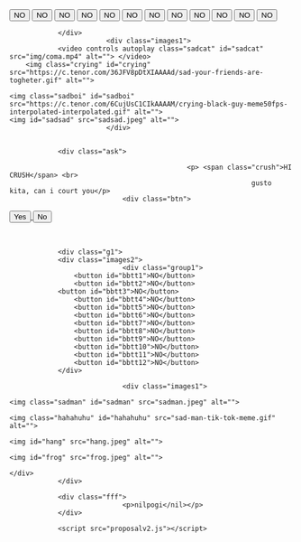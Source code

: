 <!DOCTYPE html>
<html lang="en">
<head>
		<meta name="viewport" content="width=device-width, initial-scale=1.0">		
	<link rel="stylesheet" href="proposal.css">
				<meta charset="UTF-8">
				<title>Proposal</title>
</head>
<body>
				<div class="g1">
						<div class="group1">
  				<button id="btt1">NO</button>	
					<button id="btt2">NO</button>	
 		  		<button id="btt3">NO</button>	
					<button id="btt4">NO</button>	
					<button id="btt5">NO</button>	
					<button id="btt6">NO</button>	
					<button id="btt7">NO</button>				
					<button id="btt8">NO</button>	
					<button id="btt9">NO</button>	
					<button id="btt10">NO</button>	
					<button id="btt11">NO</button>	
					<button id="btt12">NO</button>	
					
				</div>		
							<div class="images1">
				<video controls autoplay class="sadcat" id="sadcat" src="img/coma.mp4" alt=""> </video>
		<img class="crying" id="crying" src="https://c.tenor.com/36JFV8pDtXIAAAAd/sad-your-friends-are-togheter.gif" alt="">
		
	<img class="sadboi" id="sadboi" src="https://c.tenor.com/6CujUsC1CIkAAAAM/crying-black-guy-meme50fps-interpolated-interpolated.gif" alt="">
	<img id="sadsad" src="sadsad.jpeg" alt="">
							</div>

				
				<div class="ask">
						
												<p> <span class="crush">HI CRUSH</span> <br>
																gusto kita, can i court you</p>
								<div class="btn">
<a href="yes.html"><button id="btn1">Yes</button>		</a>			    <button id="btn2">No</button>
								</div>				
<img id="hands" src="img/image-removebg-preview.png" alt="">								
				</div>					
				
				<div class="g1">
				<div class="images2">
								<div class="group1">
  					<button id="bbtt1">NO</button>	
					<button id="bbtt2">NO</button>	
 		  		<button id="bbtt3">NO</button>	
					<button id="bbtt4">NO</button>	
					<button id="bbtt5">NO</button>	
					<button id="bbtt6">NO</button>	
					<button id="bbtt7">NO</button>				
					<button id="bbtt8">NO</button>	
					<button id="bbtt9">NO</button>	
					<button id="bbtt10">NO</button>	
					<button id="bbtt11">NO</button>	
					<button id="bbtt12">NO</button>	
				</div>
								
								<div class="images1">
				
	<img class="sadman" id="sadman" src="sadman.jpeg" alt="">
	
	<img class="hahahuhu" id="hahahuhu" src="sad-man-tik-tok-meme.gif" alt="">
	
	<img id="hang" src="hang.jpeg" alt="">
	
	<img id="frog" src="frog.jpeg" alt="">
	
	</div>																	
				</div>
				
				<div class="fff">
								<p>nilpogi</nil></p>
				</div>
				
				<script src="proposalv2.js"></script>
</body>
</html>

